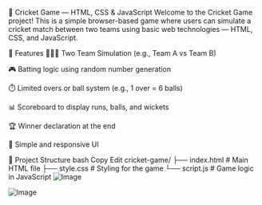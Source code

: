 🏏 Cricket Game — HTML, CSS & JavaScript
Welcome to the Cricket Game project! This is a simple browser-based game where users can simulate a cricket match between two teams using basic web technologies — HTML, CSS, and JavaScript.

📌 Features
🧑‍🤝‍🧑 Two Team Simulation (e.g., Team A vs Team B)

🎮 Batting logic using random number generation

⏱️ Limited overs or ball system (e.g., 1 over = 6 balls)

📊 Scoreboard to display runs, balls, and wickets

🏆 Winner declaration at the end

🎨 Simple and responsive UI

📁 Project Structure
bash
Copy
Edit
cricket-game/
├── index.html         # Main HTML file
├── style.css          # Styling for the game
└── script.js          # Game logic in JavaScript
![Image](https://github.com/user-attachments/assets/e7898d79-8771-48e2-a3b2-07eed084e019)

![Image](https://github.com/user-attachments/assets/e60f2100-3664-4346-bd5f-e7f743793b56)

